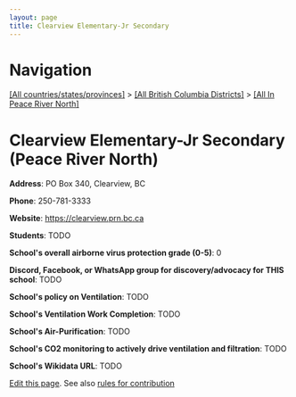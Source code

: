 ```yaml
---
layout: page
title: Clearview Elementary-Jr Secondary
---
```

# Navigation

[[All countries/states/provinces]](../../..) > [[All British Columbia Districts]](../..) > [[All In Peace River North]](..)

# Clearview Elementary-Jr Secondary (Peace River North)

**Address**: PO Box 340, Clearview, BC

**Phone**: 250-781-3333

**Website**: <https://clearview.prn.bc.ca>

**Students**: TODO

**School's overall airborne virus protection grade (0-5)**: 0

**Discord, Facebook, or WhatsApp group for discovery/advocacy for THIS school**: TODO

**School's policy on Ventilation**: TODO

**School's Ventilation Work Completion**: TODO

**School's Air-Purification**: TODO

**School's CO2 monitoring to actively drive ventilation and filtration**: TODO

**School's Wikidata URL**: TODO


[Edit this page](https://github.com/ventilate-schools/BC/edit/main/./Peace_River_North/Clearview_Elementary-Jr_Secondary.md). See also [rules for contribution](../../../contribution-rules/)